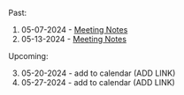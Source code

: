 Past:

1. 05-07-2024 -  [Meeting Notes](https://github.com/marisolpalmero/GREEN-bof/blob/main/Meetings/Meeting_050724/MeetingNotes_7May2024) 
2. 05-13-2024 -  [Meeting Notes](https://github.com/marisolpalmero/GREEN-bof/blob/main/Meetings/Meeting_051324/MeetingNotesMay1324 )

Upcoming:

3. 05-20-2024 - add to calendar (ADD LINK)
4. 05-27-2024 - add to calendar  (ADD LINK)
